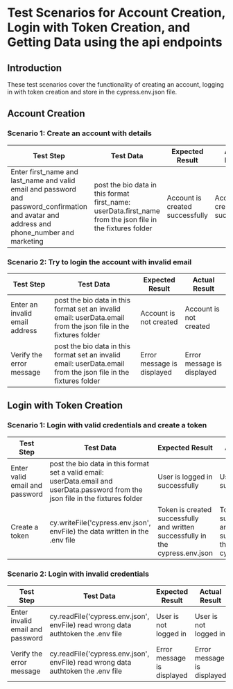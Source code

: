 # Test Scenarios for Account Creation, Login with Token Creation, and Getting Data using the api endpoints

## Introduction
These test scenarios cover the functionality of creating an account, logging in with token creation and store in the cypress.env.json file.

## Account Creation
### Scenario 1: Create an account with details
| Test Step |Test Data| Expected Result | Actual Result |
| --- | --- | --- |--- |
| Enter first_name and last_name and valid email and password and password_confirmation and avatar and address and phone_number and marketing |post the bio data in this format  first_name: userData.first_name from the json file in the fixtures folder | Account is created successfully | Account is created successfully |

### Scenario 2: Try to login the account with invalid email
| Test Step |Test Data| Expected Result | Actual Result |
| --- | --- | --- |--- |
| Enter an invalid email address |post the bio data in this format set an invalid email: userData.email from the json file in the fixtures folder| Account is not created | Account is not created |
| Verify the error message |post the bio data in this format set an invalid email: userData.email from the json file in the fixtures folder| Error message is displayed | Error message is displayed |

## Login with Token Creation
### Scenario 1: Login with valid credentials and create a token
| Test Step |Test Data| Expected Result | Actual Result |
| --- | --- | --- |--- |
| Enter valid email and password | post the bio data in this format set a valid email: userData.email and userData.password from the json file in the fixtures folder |User is logged in successfully | User is logged in successfully |
| Create a token |cy.writeFile('cypress.env.json', envFile) the data written in the .env file| Token is created successfully and written successfully in the cypress.env.json | Token is created successfully and written successfully in the cypress.env.json |

### Scenario 2: Login with invalid credentials
| Test Step |Test Data| Expected Result | Actual Result |
| --- | --- | --- |--- |
| Enter invalid email and password |cy.readFile('cypress.env.json', envFile) read wrong data authtoken the .env file| User is not logged in | User is not logged in |
| Verify the error message |cy.readFile('cypress.env.json', envFile) read wrong data authtoken the .env file| Error message is displayed | Error message is displayed |


